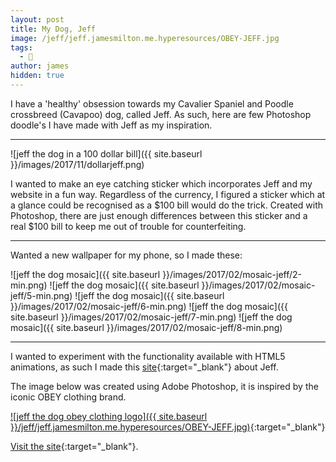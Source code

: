 ```yaml
---
layout: post
title: My Dog, Jeff
image: /jeff/jeff.jamesmilton.me.hyperesources/OBEY-JEFF.jpg
tags:
  - 🎨
author: james
hidden: true
---
```


I have a 'healthy' obsession towards my Cavalier Spaniel and Poodle crossbreed (Cavapoo) dog, called Jeff. As such, here are few Photoshop doodle's I have made with Jeff as my inspiration.

---
![jeff the dog in a 100 dollar bill]({{ site.baseurl }}/images/2017/11/dollarjeff.png)

I wanted to make an eye catching sticker which incorporates Jeff and my website in a fun way. Regardless of the currency, I figured a sticker which at a glance could be recognised as a $100 bill would do the trick. Created with Photoshop, there are just enough differences between this sticker and a real $100 bill to keep me out of trouble for counterfeiting.

---

Wanted a new wallpaper for my phone, so I made these:

![jeff the dog mosaic]({{ site.baseurl }}/images/2017/02/mosaic-jeff/2-min.png)
![jeff the dog mosaic]({{ site.baseurl }}/images/2017/02/mosaic-jeff/5-min.png)
![jeff the dog mosaic]({{ site.baseurl }}/images/2017/02/mosaic-jeff/6-min.png)
![jeff the dog mosaic]({{ site.baseurl }}/images/2017/02/mosaic-jeff/7-min.png)
![jeff the dog mosaic]({{ site.baseurl }}/images/2017/02/mosaic-jeff/8-min.png)

---

I wanted to experiment with the functionality available with HTML5 animations, as such I made this [site](../jeff/){:target="_blank"} about Jeff.

The image below was created using Adobe Photoshop, it is inspired by the iconic OBEY clothing brand.

[![jeff the dog obey clothing logo]({{ site.baseurl }}/jeff/jeff.jamesmilton.me.hyperesources/OBEY-JEFF.jpg)](../jeff/){:target="_blank"}

[Visit the site](../jeff/){:target="_blank"}.
